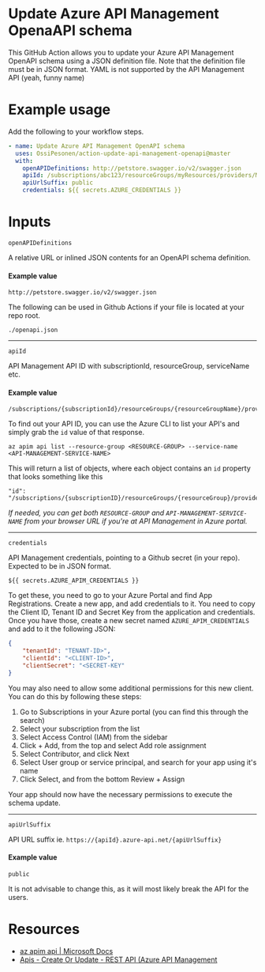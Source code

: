 # Update Azure API Management OpenaAPI schema

This GitHub Action allows you to update your Azure API Management OpenAPI schema using a JSON definition file. Note that the definition file must be in JSON format. YAML is not supported by the API Management API (yeah, funny name)

# Example usage

Add the following to your workflow steps.

```yaml
- name: Update Azure API Management OpenAPI schema
  uses: OssiPesonen/action-update-api-management-openapi@master
  with:
    openAPIDefinitions: http://petstore.swagger.io/v2/swagger.json
    apiId: /subscriptions/abc123/resourceGroups/myResources/providers/Microsoft.ApiManagement/service/superbApi/apis/excellentApi
    apiUrlSuffix: public
    credentials: ${{ secrets.AZURE_CREDENTIALS }}
```

# Inputs

`openAPIDefinitions`

A relative URL or inlined JSON contents for an OpenAPI schema definition.

#### Example value

```
http://petstore.swagger.io/v2/swagger.json
```

The following can be used in Github Actions if your file is located at your repo root.

```
./openapi.json
```
---

`apiId`

API Management API ID with subscriptionId, resourceGroup, serviceName etc.

#### Example value

```
/subscriptions/{subscriptionId}/resourceGroups/{resourceGroupName}/providers/Microsoft.ApiManagement/service/{serviceName}/apis/{apiId}
```

To find out your API ID, you can use the Azure CLI to list your API's and simply grab the `id` value of that response.

```
az apim api list --resource-group <RESOURCE-GROUP> --service-name <API-MANAGEMENT-SERVICE-NAME>
```
This will return a list of objects, where each object contains an `id` property that looks something like this

    "id": "/subscriptions/{subscriptionID}/resourceGroups/{resourceGroup}/providers/Microsoft.ApiManagement/service/{serviceName}/apis/{apiId}",

*If needed, you can get both `RESOURCE-GROUP` and `API-MANAGEMENT-SERVICE-NAME` from your browser URL if you're at API Management in Azure portal.*

---

`credentials`

API Management credentials, pointing to a Github secret (in your repo). Expected to be in JSON format. 

```
${{ secrets.AZURE_APIM_CREDENTIALS }}
```

To get these, you need to go to your Azure Portal and find App Registrations. Create a new app, and add credentials to it. You need to copy the Client ID, Tenant ID and Secret Key from the application and credentials. Once you have those, create a new secret named `AZURE_APIM_CREDENTIALS` and add to it the following JSON:

```json
{
    "tenantId": "TENANT-ID>",
    "clientId": "<CLIENT-ID>",
    "clientSecret": "<SECRET-KEY"
}
```

You may also need to allow some additional permissions for this new client. You can do this by following these steps:

1. Go to Subscriptions in your Azure portal (you can find this through the search)
2. Select your subscription from the list
3. Select Access Control (IAM) from the sidebar
4. Click + Add, from the top and select Add role assignment
5. Select Contributor, and click Next
6. Select User group or service principal, and search for your app using it's name
7. Click Select, and from the bottom Review + Assign

Your app should now have the necessary permissions to execute the schema update.

---

`apiUrlSuffix`

API URL suffix ie. `https://{apiId}.azure-api.net/{apiUrlSuffix}`

#### Example value

    public

It is not advisable to change this, as it will most likely break the API for the users.

# Resources

- [az apim api | Microsoft Docs](https://docs.microsoft.com/en-US/cli/azure/apim/api?view=azure-cli-latest#az-apim-api-list)
- [Apis - Create Or Update - REST API (Azure API Management](https://docs.microsoft.com/en-us/rest/api/apimanagement/current-ga/apis/create-or-update)
